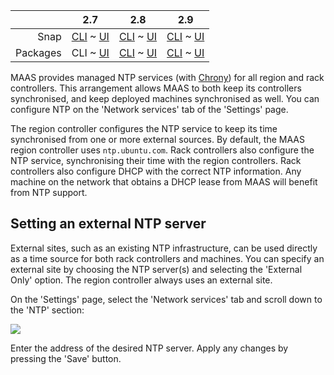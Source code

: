 ||2.7|2.8|2.9|
|-----:|:-----:|:-----:|:-----:|
|Snap|[CLI](/t/ntp-services-snap-2-7-cli/2958) ~ [UI](/t/ntp-services-snap-2-7-ui/2959)|[CLI](/t/ntp-services-snap-2-8-cli/2960) ~ [UI](/t/ntp-services-snap-2-8-ui/2961)|[CLI](/t/ntp-services-snap-2-9-cli/2962) ~ [UI](/t/ntp-services-snap-2-9-ui/2963)|
|Packages|CLI ~ [UI](/t/ntp-services-deb-2-7-ui/2965)|[CLI](/t/ntp-services-deb-2-8-cli/2966) ~ [UI](/t/ntp-services-deb-2-8-ui/2967)|[CLI](/t/ntp-services-deb-2-9-cli/2968) ~ [UI](/t/ntp-services-deb-2-9-ui/2969)|

<!-- deb-2-7-ui
||2.7|2.8|2.9|
|-----:|:-----:|:-----:|:-----:|
|Snap|[CLI](/t/ntp-services-snap-2-7-cli/2958) ~ [UI](/t/ntp-services-snap-2-7-ui/2959)|[CLI](/t/ntp-services-snap-2-8-cli/2960) ~ [UI](/t/ntp-services-snap-2-8-ui/2961)|[CLI](/t/ntp-services-snap-2-9-cli/2962) ~ [UI](/t/ntp-services-snap-2-9-ui/2963)|
|Packages|[CLI](/t/ntp-services-deb-2-7-cli/2964) ~ UI|[CLI](/t/ntp-services-deb-2-8-cli/2966) ~ [UI](/t/ntp-services-deb-2-8-ui/2967)|[CLI](/t/ntp-services-deb-2-9-cli/2968) ~ [UI](/t/ntp-services-deb-2-9-ui/2969)|
 deb-2-7-ui -->

<!-- deb-2-8-cli
||2.7|2.8|2.9|
|-----:|:-----:|:-----:|:-----:|
|Snap|[CLI](/t/ntp-services-snap-2-7-cli/2958) ~ [UI](/t/ntp-services-snap-2-7-ui/2959)|[CLI](/t/ntp-services-snap-2-8-cli/2960) ~ [UI](/t/ntp-services-snap-2-8-ui/2961)|[CLI](/t/ntp-services-snap-2-9-cli/2962) ~ [UI](/t/ntp-services-snap-2-9-ui/2963)|
|Packages|[CLI](/t/ntp-services-deb-2-7-cli/2964) ~ [UI](/t/ntp-services-deb-2-7-ui/2965)|CLI ~ [UI](/t/ntp-services-deb-2-8-ui/2967)|[CLI](/t/ntp-services-deb-2-9-cli/2968) ~ [UI](/t/ntp-services-deb-2-9-ui/2969)|
 deb-2-8-cli -->

<!-- deb-2-8-ui
||2.7|2.8|2.9|
|-----:|:-----:|:-----:|:-----:|
|Snap|[CLI](/t/ntp-services-snap-2-7-cli/2958) ~ [UI](/t/ntp-services-snap-2-7-ui/2959)|[CLI](/t/ntp-services-snap-2-8-cli/2960) ~ [UI](/t/ntp-services-snap-2-8-ui/2961)|[CLI](/t/ntp-services-snap-2-9-cli/2962) ~ [UI](/t/ntp-services-snap-2-9-ui/2963)|
|Packages|[CLI](/t/ntp-services-deb-2-7-cli/2964) ~ [UI](/t/ntp-services-deb-2-7-ui/2965)|[CLI](/t/ntp-services-deb-2-8-cli/2966) ~ UI|[CLI](/t/ntp-services-deb-2-9-cli/2968) ~ [UI](/t/ntp-services-deb-2-9-ui/2969)|
 deb-2-8-ui -->

<!-- deb-2-9-cli
||2.7|2.8|2.9|
|-----:|:-----:|:-----:|:-----:|
|Snap|[CLI](/t/ntp-services-snap-2-7-cli/2958) ~ [UI](/t/ntp-services-snap-2-7-ui/2959)|[CLI](/t/ntp-services-snap-2-8-cli/2960) ~ [UI](/t/ntp-services-snap-2-8-ui/2961)|[CLI](/t/ntp-services-snap-2-9-cli/2962) ~ [UI](/t/ntp-services-snap-2-9-ui/2963)|
|Packages|[CLI](/t/ntp-services-deb-2-7-cli/2964) ~ [UI](/t/ntp-services-deb-2-7-ui/2965)|[CLI](/t/ntp-services-deb-2-8-cli/2966) ~ [UI](/t/ntp-services-deb-2-8-ui/2967)|CLI ~ [UI](/t/ntp-services-deb-2-9-ui/2969)|
 deb-2-9-cli -->

<!-- deb-2-9-ui
||2.7|2.8|2.9|
|-----:|:-----:|:-----:|:-----:|
|Snap|[CLI](/t/ntp-services-snap-2-7-cli/2958) ~ [UI](/t/ntp-services-snap-2-7-ui/2959)|[CLI](/t/ntp-services-snap-2-8-cli/2960) ~ [UI](/t/ntp-services-snap-2-8-ui/2961)|[CLI](/t/ntp-services-snap-2-9-cli/2962) ~ [UI](/t/ntp-services-snap-2-9-ui/2963)|
|Packages|[CLI](/t/ntp-services-deb-2-7-cli/2964) ~ [UI](/t/ntp-services-deb-2-7-ui/2965)|[CLI](/t/ntp-services-deb-2-8-cli/2966) ~ [UI](/t/ntp-services-deb-2-8-ui/2967)|[CLI](/t/ntp-services-deb-2-9-cli/2968) ~ UI|
 deb-2-9-ui -->

<!-- snap-2-7-cli
||2.7|2.8|2.9|
|-----:|:-----:|:-----:|:-----:|
|Snap|CLI ~ [UI](/t/ntp-services-snap-2-7-ui/2959)|[CLI](/t/ntp-services-snap-2-8-cli/2960) ~ [UI](/t/ntp-services-snap-2-8-ui/2961)|[CLI](/t/ntp-services-snap-2-9-cli/2962) ~ [UI](/t/ntp-services-snap-2-9-ui/2963)|
|Packages|[CLI](/t/ntp-services-deb-2-7-cli/2964) ~ [UI](/t/ntp-services-deb-2-7-ui/2965)|[CLI](/t/ntp-services-deb-2-8-cli/2966) ~ [UI](/t/ntp-services-deb-2-8-ui/2967)|[CLI](/t/ntp-services-deb-2-9-cli/2968) ~ [UI](/t/ntp-services-deb-2-9-ui/2969)|
 snap-2-7-cli -->

<!-- snap-2-7-ui
||2.7|2.8|2.9|
|-----:|:-----:|:-----:|:-----:|
|Snap|[CLI](/t/ntp-services-snap-2-7-cli/2958) ~ UI|[CLI](/t/ntp-services-snap-2-8-cli/2960) ~ [UI](/t/ntp-services-snap-2-8-ui/2961)|[CLI](/t/ntp-services-snap-2-9-cli/2962) ~ [UI](/t/ntp-services-snap-2-9-ui/2963)|
|Packages|[CLI](/t/ntp-services-deb-2-7-cli/2964) ~ [UI](/t/ntp-services-deb-2-7-ui/2965)|[CLI](/t/ntp-services-deb-2-8-cli/2966) ~ [UI](/t/ntp-services-deb-2-8-ui/2967)|[CLI](/t/ntp-services-deb-2-9-cli/2968) ~ [UI](/t/ntp-services-deb-2-9-ui/2969)|
 snap-2-7-ui -->

<!-- snap-2-8-cli
||2.7|2.8|2.9|
|-----:|:-----:|:-----:|:-----:|
|Snap|[CLI](/t/ntp-services-snap-2-7-cli/2958) ~ [UI](/t/ntp-services-snap-2-7-ui/2959)|CLI ~ [UI](/t/ntp-services-snap-2-8-ui/2961)|[CLI](/t/ntp-services-snap-2-9-cli/2962) ~ [UI](/t/ntp-services-snap-2-9-ui/2963)|
|Packages|[CLI](/t/ntp-services-deb-2-7-cli/2964) ~ [UI](/t/ntp-services-deb-2-7-ui/2965)|[CLI](/t/ntp-services-deb-2-8-cli/2966) ~ [UI](/t/ntp-services-deb-2-8-ui/2967)|[CLI](/t/ntp-services-deb-2-9-cli/2968) ~ [UI](/t/ntp-services-deb-2-9-ui/2969)|
 snap-2-8-cli -->

<!-- snap-2-8-ui
||2.7|2.8|2.9|
|-----:|:-----:|:-----:|:-----:|
|Snap|[CLI](/t/ntp-services-snap-2-7-cli/2958) ~ [UI](/t/ntp-services-snap-2-7-ui/2959)|[CLI](/t/ntp-services-snap-2-8-cli/2960) ~ UI|[CLI](/t/ntp-services-snap-2-9-cli/2962) ~ [UI](/t/ntp-services-snap-2-9-ui/2963)|
|Packages|[CLI](/t/ntp-services-deb-2-7-cli/2964) ~ [UI](/t/ntp-services-deb-2-7-ui/2965)|[CLI](/t/ntp-services-deb-2-8-cli/2966) ~ [UI](/t/ntp-services-deb-2-8-ui/2967)|[CLI](/t/ntp-services-deb-2-9-cli/2968) ~ [UI](/t/ntp-services-deb-2-9-ui/2969)|
 snap-2-8-ui -->

<!-- snap-2-9-cli
||2.7|2.8|2.9|
|-----:|:-----:|:-----:|:-----:|
|Snap|[CLI](/t/ntp-services-snap-2-7-cli/2958) ~ [UI](/t/ntp-services-snap-2-7-ui/2959)|[CLI](/t/ntp-services-snap-2-8-cli/2960) ~ [UI](/t/ntp-services-snap-2-8-ui/2961)|CLI ~ [UI](/t/ntp-services-snap-2-9-ui/2963)|
|Packages|[CLI](/t/ntp-services-deb-2-7-cli/2964) ~ [UI](/t/ntp-services-deb-2-7-ui/2965)|[CLI](/t/ntp-services-deb-2-8-cli/2966) ~ [UI](/t/ntp-services-deb-2-8-ui/2967)|[CLI](/t/ntp-services-deb-2-9-cli/2968) ~ [UI](/t/ntp-services-deb-2-9-ui/2969)|
 snap-2-9-cli -->

<!-- snap-2-9-ui
||2.7|2.8|2.9|
|-----:|:-----:|:-----:|:-----:|
|Snap|[CLI](/t/ntp-services-snap-2-7-cli/2958) ~ [UI](/t/ntp-services-snap-2-7-ui/2959)|[CLI](/t/ntp-services-snap-2-8-cli/2960) ~ [UI](/t/ntp-services-snap-2-8-ui/2961)|[CLI](/t/ntp-services-snap-2-9-cli/2962) ~ UI|
|Packages|[CLI](/t/ntp-services-deb-2-7-cli/2964) ~ [UI](/t/ntp-services-deb-2-7-ui/2965)|[CLI](/t/ntp-services-deb-2-8-cli/2966) ~ [UI](/t/ntp-services-deb-2-8-ui/2967)|[CLI](/t/ntp-services-deb-2-9-cli/2968) ~ [UI](/t/ntp-services-deb-2-9-ui/2969)|
 snap-2-9-ui -->

MAAS provides managed NTP services (with [Chrony](https://chrony.tuxfamily.org/)) for all region and rack controllers. This arrangement allows MAAS to both keep its controllers synchronised, and keep deployed machines synchronised as well. You can configure NTP on the 'Network services' tab of the 'Settings' page.

The region controller configures the NTP service to keep its time synchronised from one or more external sources. By default, the MAAS region controller uses `ntp.ubuntu.com`. Rack controllers also configure the NTP service, synchronising their time with the region controllers.  Rack controllers also configure DHCP with the correct NTP information. Any machine on the network that obtains a DHCP lease from MAAS will benefit from NTP support.

<h2 id="heading--setting-ntp-server">Setting an external NTP server</h2>

External sites, such as an existing NTP infrastructure, can be used directly as a time source for both rack controllers and machines. You can specify an external site by choosing the NTP server(s) and selecting the 'External Only' option. The region controller always uses an external site.

On the 'Settings' page, select the 'Network services' tab and scroll down to the 'NTP' section:

<a href="https://assets.ubuntu.com/v1/69180b4a-installconfig-network-ntp__2.6-configure-ntp.png" target = "_blank"><img src="https://assets.ubuntu.com/v1/69180b4a-installconfig-network-ntp__2.6-configure-ntp.png"></a>

Enter the address of the desired NTP server. Apply any changes by pressing the 'Save' button.

<!-- LINKS -->